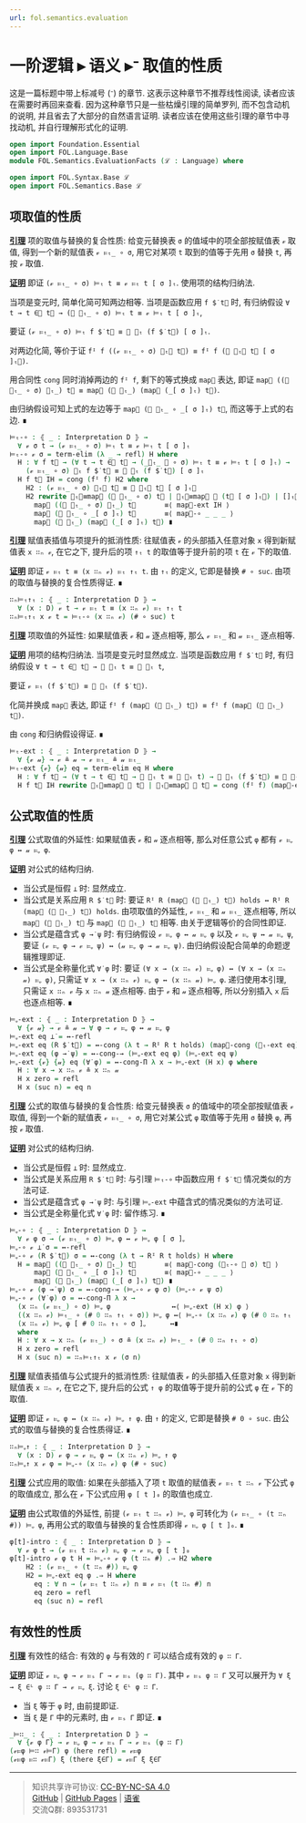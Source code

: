 ```yaml
---
url: fol.semantics.evaluation
---
```


# 一阶逻辑 ▸ 语义 ▸ᐨ 取值的性质

这是一篇标题中带上标减号 (ᐨ) 的章节. 这表示这种章节不推荐线性阅读, 读者应该在需要时再回来查看. 因为这种章节只是一些枯燥引理的简单罗列, 而不包含动机的说明, 并且省去了大部分的自然语言证明. 读者应该在使用这些引理的章节中寻找动机, 并自行理解形式化的证明.

```agda
open import Foundation.Essential
open import FOL.Language.Base
module FOL.Semantics.EvaluationFacts (ℒ : Language) where

open import FOL.Syntax.Base ℒ
open import FOL.Semantics.Base ℒ
```

## 项取值的性质

**<u>引理</u>** 项的取值与替换的复合性质:
给变元替换表 `σ` 的值域中的项全部按赋值表 `𝓋` 取值, 得到一个新的赋值表 `𝓋 ⊨ₜ_ ∘ σ`, 用它对某项 `t` 取到的值等于先用 `σ` 替换 `t`, 再按 `𝓋` 取值.

**<u>证明</u>** 即证 `(𝓋 ⊨ₜ_ ∘ σ) ⊨ₜ t ≡ 𝓋 ⊨ₜ t [ σ ]ₜ`. 使用项的结构归纳法.

当项是变元时, 简单化简可知两边相等. 当项是函数应用 `f $̇ t⃗` 时, 有归纳假设
`∀ t → t ∈⃗ t⃗ → (𝓋 ⊨ₜ_ ∘ σ) ⊨ₜ t ≡ 𝓋 ⊨ₜ t [ σ ]ₜ`,

要证 `(𝓋 ⊨ₜ_ ∘ σ) ⊨ₜ f $̇ t⃗ ≡ 𝓋 ⊨ₜ (f $̇ t⃗) [ σ ]ₜ`.

对两边化简, 等价于证
`fᴵ f ((𝓋 ⊨ₜ_ ∘ σ) ⊨ₜ⃗ t⃗) ≡ fᴵ f (𝓋 ⊨ₜ⃗ t⃗ [ σ ]ₜ⃗)`.

用合同性 `cong` 同时消掉两边的 `fᴵ f`, 剩下的等式换成 `map⃗` 表达, 即证
`map⃗ ((𝓋 ⊨ₜ_ ∘ σ) ⊨ₜ_) t⃗ ≡ map⃗ (𝓋 ⊨ₜ_) (map⃗ (_[ σ ]ₜ) t⃗)`.

由归纳假设可知上式的左边等于 `map⃗ (𝓋 ⊨ₜ_ ∘ _[ σ ]ₜ) t⃗`, 而这等于上式的右边. ∎

```agda
⊨ₜ-∘ : ⦃ _ : Interpretation D ⦄ →
  ∀ 𝓋 σ t → (𝓋 ⊨ₜ_ ∘ σ) ⊨ₜ t ≡ 𝓋 ⊨ₜ t [ σ ]ₜ
⊨ₜ-∘ 𝓋 σ = term-elim (λ _ → refl) H where
  H : ∀ f t⃗ → (∀ t → t ∈⃗ t⃗ → (_⊨ₜ_ 𝓋 ∘ σ) ⊨ₜ t ≡ 𝓋 ⊨ₜ t [ σ ]ₜ) →
    (𝓋 ⊨ₜ_ ∘ σ) ⊨ₜ f $̇ t⃗ ≡ 𝓋 ⊨ₜ (f $̇ t⃗) [ σ ]ₜ
  H f t⃗ IH = cong (fᴵ f) H2 where
    H2 : (𝓋 ⊨ₜ_ ∘ σ) ⊨ₜ⃗ t⃗ ≡ 𝓋 ⊨ₜ⃗ t⃗ [ σ ]ₜ⃗
    H2 rewrite ⊨ₜ⃗≡map⃗ (𝓋 ⊨ₜ_ ∘ σ) t⃗ | ⊨ₜ⃗≡map⃗ 𝓋 (t⃗ [ σ ]ₜ⃗) | []ₜ⃗≡map⃗ t⃗ σ =
      map⃗ ((𝓋 ⊨ₜ_ ∘ σ) ⊨ₜ_) t⃗       ≡⟨ map⃗-ext IH ⟩
      map⃗ (𝓋 ⊨ₜ_ ∘ _[ σ ]ₜ) t⃗       ≡⟨ map⃗-∘ _ _ _ ⟩
      map⃗ (𝓋 ⊨ₜ_) (map⃗ (_[ σ ]ₜ) t⃗) ∎
```

**<u>引理</u>** 赋值表插值与项提升的抵消性质:
往赋值表 `𝓋` 的头部插入任意对象 `x` 得到新赋值表 `x ∷ₙ 𝓋`, 在它之下, 提升后的项 `↑ₜ t` 的取值等于提升前的项 `t` 在 `𝓋` 下的取值.

**<u>证明</u>** 即证 `𝓋 ⊨ₜ t ≡ (x ∷ₙ 𝓋) ⊨ₜ ↑ₜ t`. 由 `↑ₜ` 的定义, 它即是替换 `# ∘ suc`. 由项的取值与替换的复合性质得证. ∎

```agda
∷ₙ⊨ₜ↑ₜ : ⦃ _ : Interpretation D ⦄ →
  ∀ (x : D) 𝓋 t → 𝓋 ⊨ₜ t ≡ (x ∷ₙ 𝓋) ⊨ₜ ↑ₜ t
∷ₙ⊨ₜ↑ₜ x 𝓋 t = ⊨ₜ-∘ (x ∷ₙ 𝓋) (# ∘ suc) t
```

**<u>引理</u>** 项取值的外延性:
如果赋值表 `𝓋` 和 `𝓊` 逐点相等, 那么 `𝓋 ⊨ₜ_` 和 `𝓊 ⊨ₜ_` 逐点相等.

**<u>证明</u>** 用项的结构归纳法. 当项是变元时显然成立. 当项是函数应用 `f $̇ t⃗` 时, 有归纳假设
`∀ t → t ∈⃗ t⃗ → 𝓋 ⊨ₜ t ≡ 𝓊 ⊨ₜ t`,

要证 `𝓋 ⊨ₜ (f $̇ t⃗) ≡ 𝓊 ⊨ₜ (f $̇ t⃗)`.

化简并换成 `map⃗` 表达, 即证
`fᴵ f (map⃗ (𝓋 ⊨ₜ_) t⃗) ≡ fᴵ f (map⃗ (𝓊 ⊨ₜ_) t⃗)`.

由 `cong` 和归纳假设得证. ∎

```agda
⊨ₜ-ext : ⦃ _ : Interpretation D ⦄ →
  ∀ {𝓋 𝓊} → 𝓋 ≗ 𝓊 → 𝓋 ⊨ₜ_ ≗ 𝓊 ⊨ₜ_
⊨ₜ-ext {𝓋} {𝓊} eq = term-elim eq H where
  H : ∀ f t⃗ → (∀ t → t ∈⃗ t⃗ → 𝓋 ⊨ₜ t ≡ 𝓊 ⊨ₜ t) → 𝓋 ⊨ₜ (f $̇ t⃗) ≡ 𝓊 ⊨ₜ (f $̇ t⃗)
  H f t⃗ IH rewrite ⊨ₜ⃗≡map⃗ 𝓋 t⃗ | ⊨ₜ⃗≡map⃗ 𝓊 t⃗ = cong (fᴵ f) (map⃗-ext IH)
```

## 公式取值的性质

**<u>引理</u>** 公式取值的外延性:
如果赋值表 `𝓋` 和 `𝓊` 逐点相等, 那么对任意公式 `φ` 都有 `𝓋 ⊨ᵩ φ ↔ 𝓊 ⊨ᵩ φ`.

**<u>证明</u>** 对公式的结构归纳.

- 当公式是恒假 `⊥̇` 时:
    显然成立.
- 当公式是关系应用 `R $̇ t⃗` 时:
    要证 `Rᴵ R (map⃗ (𝓋 ⊨ₜ_) t⃗) holds ↔ Rᴵ R (map⃗ (𝓊 ⊨ₜ_) t⃗) holds`.
    由项取值的外延性, `𝓋 ⊨ₜ_` 和 `𝓊 ⊨ₜ_` 逐点相等, 所以 `map⃗ (𝓋 ⊨ₜ_) t⃗` 与 `map⃗ (𝓊 ⊨ₜ_) t⃗` 相等.
    由关于逻辑等价的合同性即证.
- 当公式是蕴含式 `φ →̇ ψ` 时:
    有归纳假设 `𝓋 ⊨ᵩ φ ↔ 𝓊 ⊨ᵩ φ` 以及 `𝓋 ⊨ᵩ ψ ↔ 𝓊 ⊨ᵩ ψ`,
    要证 `(𝓋 ⊨ᵩ φ → 𝓋 ⊨ᵩ ψ) ↔ (𝓊 ⊨ᵩ φ → 𝓊 ⊨ᵩ ψ)`.
    由归纳假设配合简单的命题逻辑推理即证.
- 当公式是全称量化式 `∀̇ φ` 时:
    要证 `(∀ x → (x ∷ₙ 𝓋) ⊨ᵩ φ) ↔ (∀ x → (x ∷ₙ 𝓊) ⊨ᵩ φ)`,
    只需证 `∀ x → (x ∷ₙ 𝓋) ⊨ᵩ φ ↔ (x ∷ₙ 𝓊) ⊨ᵩ φ`.
    递归使用本引理, 只需证 `x ∷ₙ 𝓋` 与 `x ∷ₙ 𝓊` 逐点相等.
    由于 `𝓋` 和 `𝓊` 逐点相等, 所以分别插入 `x` 后也逐点相等. ∎

```agda
⊨ᵩ-ext : ⦃ _ : Interpretation D ⦄ →
  ∀ {𝓋 𝓊} → 𝓋 ≗ 𝓊 → ∀ φ → 𝓋 ⊨ᵩ φ ↔ 𝓊 ⊨ᵩ φ
⊨ᵩ-ext eq ⊥̇ = ↔-refl
⊨ᵩ-ext eq (R $̇ t⃗) = ↔-cong (λ t → Rᴵ R t holds) (map⃗-cong (⊨ₜ-ext eq) t⃗)
⊨ᵩ-ext eq (φ →̇ ψ) = ↔-cong-→ (⊨ᵩ-ext eq φ) (⊨ᵩ-ext eq ψ)
⊨ᵩ-ext {𝓋} {𝓊} eq (∀̇ φ) = ↔-cong-Π λ x → ⊨ᵩ-ext (H x) φ where
  H : ∀ x → x ∷ₙ 𝓋 ≗ x ∷ₙ 𝓊
  H x zero = refl
  H x (suc n) = eq n
```

**<u>引理</u>** 公式的取值与替换的复合性质:
给变元替换表 `σ` 的值域中的项全部按赋值表 `𝓋` 取值, 得到一个新的赋值表 `𝓋 ⊨ₜ_ ∘ σ`, 用它对某公式 `φ` 取值等于先用 `σ` 替换 `φ`, 再按 `𝓋` 取值.

**<u>证明</u>** 对公式的结构归纳.

- 当公式是恒假 `⊥̇` 时:
    显然成立.
- 当公式是关系应用 `R $̇ t⃗` 时:
    与引理 `⊨ₜ-∘` 中函数应用 `f $̇ t⃗` 情况类似的方法可证.
- 当公式是蕴含式 `φ →̇ ψ` 时:
    与引理 `⊨ᵩ-ext` 中蕴含式的情况类似的方法可证.
- 当公式是全称量化式 `∀̇ φ` 时:
    留作练习. ∎

```agda
⊨ᵩ-∘ : ⦃ _ : Interpretation D ⦄ →
  ∀ 𝓋 φ σ → (𝓋 ⊨ₜ_ ∘ σ) ⊨ᵩ φ ↔ 𝓋 ⊨ᵩ φ [ σ ]ᵩ
⊨ᵩ-∘ 𝓋 ⊥̇ σ = ↔-refl
⊨ᵩ-∘ 𝓋 (R $̇ t⃗) σ = ↔-cong (λ t → Rᴵ R t holds) H where
  H = map⃗ ((𝓋 ⊨ₜ_ ∘ σ) ⊨ₜ_) t⃗       ≡⟨ map⃗-cong (⊨ₜ-∘ 𝓋 σ) t⃗ ⟩
      map⃗ (𝓋 ⊨ₜ_ ∘ _[ σ ]ₜ) t⃗       ≡⟨ map⃗-∘ _ _ _ ⟩
      map⃗ (𝓋 ⊨ₜ_) (map⃗ (_[ σ ]ₜ) t⃗) ∎
⊨ᵩ-∘ 𝓋 (φ →̇ ψ) σ = ↔-cong-→ (⊨ᵩ-∘ 𝓋 φ σ) (⊨ᵩ-∘ 𝓋 ψ σ)
⊨ᵩ-∘ 𝓋 (∀̇ φ) σ = ↔-cong-Π λ x →
  (x ∷ₙ (𝓋 ⊨ₜ_) ∘ σ) ⊨ᵩ φ               ↔⟨ ⊨ᵩ-ext (H x) φ ⟩
  ((x ∷ₙ 𝓋) ⊨ₜ_ ∘ (# 0 ∷ₙ ↑ₜ ∘ σ)) ⊨ᵩ φ ↔⟨ ⊨ᵩ-∘ (x ∷ₙ 𝓋) φ (# 0 ∷ₙ ↑ₜ ∘ σ) ⟩
  (x ∷ₙ 𝓋) ⊨ᵩ φ [ # 0 ∷ₙ ↑ₜ ∘ σ ]ᵩ      ↔∎
  where
  H : ∀ x → x ∷ₙ (𝓋 ⊨ₜ_) ∘ σ ≗ (x ∷ₙ 𝓋) ⊨ₜ_ ∘ (# 0 ∷ₙ ↑ₜ ∘ σ)
  H x zero = refl
  H x (suc n) = ∷ₙ⊨ₜ↑ₜ x 𝓋 (σ n)
```

**<u>引理</u>** 赋值表插值与公式提升的抵消性质:
往赋值表 `𝓋` 的头部插入任意对象 `x` 得到新赋值表 `x ∷ₙ 𝓋`, 在它之下, 提升后的公式 `↑ φ` 的取值等于提升前的公式 `φ` 在 `𝓋` 下的取值.

**<u>证明</u>** 即证 `𝓋 ⊨ᵩ φ ↔ (x ∷ₙ 𝓋) ⊨ᵩ ↑ φ`. 由 `↑` 的定义, 它即是替换 `# 0 ∘ suc`. 由公式的取值与替换的复合性质得证. ∎

```agda
∷ₙ⊨ᵩ↑ : ⦃ _ : Interpretation D ⦄ →
  ∀ (x : D) 𝓋 φ → 𝓋 ⊨ᵩ φ ↔ (x ∷ₙ 𝓋) ⊨ᵩ ↑ φ
∷ₙ⊨ᵩ↑ x 𝓋 φ = ⊨ᵩ-∘ (x ∷ₙ 𝓋) φ (# ∘ suc)
```

**<u>引理</u>** 公式应用的取值:
如果在头部插入了项 `t` 取值的赋值表 `𝓋 ⊨ₜ t ∷ₙ 𝓋` 下公式 `φ` 的取值成立, 那么在 `𝓋` 下公式应用 `φ [ t ]₀` 的取值也成立.

**<u>证明</u>** 由公式取值的外延性, 前提 `(𝓋 ⊨ₜ t ∷ₙ 𝓋) ⊨ᵩ φ` 可转化为 `(𝓋 ⊨ₜ_ ∘ (t ∷ₙ #)) ⊨ᵩ φ`, 再用公式的取值与替换的复合性质即得 `𝓋 ⊨ᵩ φ [ t ]₀`. ∎

```agda
φ[t]-intro : ⦃ _ : Interpretation D ⦄ →
  ∀ 𝓋 φ t → (𝓋 ⊨ₜ t ∷ₙ 𝓋) ⊨ᵩ φ → 𝓋 ⊨ᵩ φ [ t ]₀
φ[t]-intro 𝓋 φ t H = ⊨ᵩ-∘ 𝓋 φ (t ∷ₙ #) .⇒ H2 where
    H2 : (𝓋 ⊨ₜ_ ∘ (t ∷ₙ #)) ⊨ᵩ φ
    H2 = ⊨ᵩ-ext eq φ .⇒ H where
      eq : ∀ n → (𝓋 ⊨ₜ t ∷ₙ 𝓋) n ≡ 𝓋 ⊨ₜ (t ∷ₙ #) n
      eq zero = refl
      eq (suc n) = refl
```

## 有效性的性质

**<u>引理</u>** 有效性的结合:
有效的 `φ` 与有效的 `Γ` 可以结合成有效的 `φ ∷ Γ`.

**<u>证明</u>** 即证 `𝓋 ⊨ᵩ φ → 𝓋 ⊨ₛ Γ → 𝓋 ⊨ₛ (φ ∷ Γ)`. 其中 `𝓋 ⊨ₛ φ ∷ Γ` 又可以展开为 `∀ ξ → ξ ∈ᴸ φ ∷ Γ → 𝓋 ⊨ᵩ ξ`. 讨论 `ξ ∈ᴸ φ ∷ Γ`.

- 当 `ξ` 等于 `φ` 时, 由前提即证.
- 当 `ξ` 是 `Γ` 中的元素时, 由 `𝓋 ⊨ₛ Γ` 即证. ∎

```agda
_⊨∷_ : ⦃ _ : Interpretation D ⦄ →
  ∀ {𝓋 φ Γ} → 𝓋 ⊨ᵩ φ → 𝓋 ⊨ₛ Γ → 𝓋 ⊨ₛ (φ ∷ Γ)
(𝓋⊨φ ⊨∷ 𝓋⊨Γ) φ (here refl) = 𝓋⊨φ
(𝓋⊨φ ⊨∷ 𝓋⊨Γ) ξ (there ξ∈Γ) = 𝓋⊨Γ ξ ξ∈Γ
```

---
> 知识共享许可协议: [CC-BY-NC-SA 4.0](https://creativecommons.org/licenses/by-nc-sa/4.0/deed.zh)  
> [GitHub](https://github.com/choukh/MetaLogic/blob/main/src/FOL/Semantics/EvaluationFacts.lagda.md) | [GitHub Pages](https://choukh.github.io/MetaLogic/FOL.Semantics.EvaluationFacts.html) | [语雀](https://www.yuque.com/ocau/metalogic/fol.semantics.evaluation)  
> 交流Q群: 893531731
